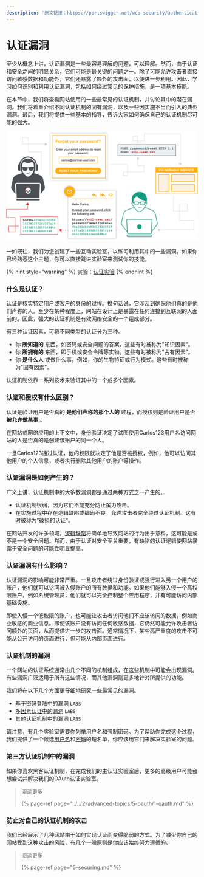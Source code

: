 ```yaml
---
description: '原文链接：https://portswigger.net/web-security/authentication'
---
```


# 认证漏洞

至少从概念上讲，认证漏洞是一些最容易理解的问题，可以理解。然而，由于认证和安全之间的明显关系，它们可能是最关键的问题之一。除了可能允许攻击者直接访问敏感数据和功能外，它们还暴露了额外的攻击面，以便进一步利用。因此，学习如何识别和利用认证漏洞，包括如何绕过常见的保护措施，是一项基本技能。

在本节中，我们将查看网站使用的一些最常见的认证机制，并讨论其中的潜在漏洞。我们将着重介绍不同认证机制的固有漏洞，以及一些因实施不当而引入的典型漏洞。最后，我们将提供一些基本的指导，告诉大家如何确保自己的认证机制尽可能的强大。

![](../../.gitbook/assets/password-reset-poisoning.svg)

一如既往，我们为您创建了一些互动实验室，以练习利用其中的一些漏洞。如果你已经熟悉这个主题，你可以直接跳进实验室来测试你的技能。

{% hint style="warning" %}
实验：[认证实验](https://portswigger.net/web-security/all-labs#authentication)
{% endhint %}

### 什么是认证？

认证是核实特定用户或客户的身份的过程。换句话说，它涉及到确保他们真的是他们声称的人。至少在某种程度上，网站在设计上是暴露在任何连接到互联网的人面前的。因此，强大的认证机制是有效网络安全的一个组成部分。

有三种认证因素，可将不同类型的认证分为三种。

* 你 **所知道的** 东西，如密码或安全问题的答案。这些有时被称为"知识因素"。
* 你 **所拥有的** 东西，即手机或安全令牌等实物。这些有时被称为"占有因素"。
* 你 **是什么人** 或做什么事，例如，你的生物特征或行为模式。这些有时被称为"固有因素"。

认证机制依靠一系列技术来验证其中的一个或多个因素。

### 认证和授权有什么区别？

认证是验证用户是否真的 **是他们声称的那个人的** 过程，而授权则是验证用户是否 **被允许做某事** 。

在网站或网络应用的上下文中，身份验证决定了试图使用Carlos123用户名访问网站的人是否真的是创建该账户的同一个人。

一旦Carlos123通过认证，他的权限就决定了他是否被授权，例如，他可以访问其他用户的个人信息，或者执行删除其他用户的账户等操作。

### 认证漏洞是如何产生的？

广义上讲，认证机制中的大多数漏洞都是通过两种方式之一产生的。

* 认证机制很弱，因为它们不能充分防止蛮力攻击。
* 在实施过程中存在逻辑缺陷或编码不良，允许攻击者完全绕过认证机制。这有时被称为"破损的认证"。

在网站开发的许多领域，[逻辑缺陷](https://portswigger.net/web-security/logic-flaws)将简单地导致网站的行为出乎意料，这可能是或不是一个安全问题。然而，由于认证对安全至关重要，有缺陷的认证逻辑使网站暴露于安全问题的可能性明显提高。

### 认证漏洞有什么影响？

认证漏洞的影响可能非常严重。一旦攻击者绕过身份验证或强行进入另一个用户的账户，他们就可以访问被入侵账户的所有数据和功能。如果他们能够入侵一个高权限账户，例如系统管理员，他们就可以完全控制整个应用程序，并有可能访问内部基础设施。

即使入侵一个低权限的账户，也可能让攻击者访问他们不应该访问的数据，例如商业敏感的商业信息。即使该账户没有访问任何敏感数据，它仍然可能允许攻击者访问额外的页面，从而提供进一步的攻击面。通常情况下，某些高严重度的攻击不可能从公开访问的页面进行，但可能从内部页面进行。

### 认证机制的漏洞

一个网站的认证系统通常由几个不同的机制组成，在这些机制中可能会出现漏洞。有些漏洞广泛适用于所有这些情况，而其他漏洞则更多地针对所提供的功能。

我们将在以下几个方面更仔细地研究一些最常见的漏洞。

* [基于密码登陆中的漏洞](https://portswigger.net/web-security/authentication/password-based) `LABS`
* [多因素认证中的漏洞](https://portswigger.net/web-security/authentication/multi-factor) `LABS`
* [其他认证机制中的漏洞](https://portswigger.net/web-security/authentication/other-mechanisms) `LABS`

请注意，有几个实验室需要你列举用户名和强制密码。为了帮助你完成这个过程，我们提供了一个候选[用户名](https://portswigger.net/web-security/authentication/auth-lab-usernames)和[密码](https://portswigger.net/web-security/authentication/auth-lab-passwords)的短名单，你应该用它们来解决实验室的问题。

### 第三方认证机制中的漏洞

如果你喜欢黑客认证机制，在完成我们的主认证实验室后，更多的高级用户可能会想尝试并解决我们的OAuth认证实验室。

> 阅读更多
>
> {% page-ref page="../../2-advanced-topics/5-oauth/1-oauth.md" %}

### 防止对自己的认证机制的攻击

我们已经展示了几种网站由于如何实现认证而变得脆弱的方式。为了减少你自己的网站受到这种攻击的风险，有几个一般原则是你应该始终努力遵循的。

> 阅读更多
>
> {% page-ref page="5-securing.md" %}


